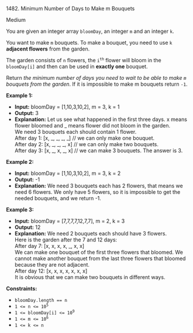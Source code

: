 1482\. Minimum Number of Days to Make m Bouquets

Medium

You are given an integer array `bloomDay`, an integer `m` and an integer `k`.

You want to make `m` bouquets. To make a bouquet, you need to use `k` **adjacent flowers** from the garden.

The garden consists of `n` flowers, the <code>i<sup>th</sup></code> flower will bloom in the `bloomDay[i]` and then can be used in **exactly one** bouquet.

Return _the minimum number of days you need to wait to be able to make `m` bouquets from the garden_. If it is impossible to make m bouquets return `-1`.

**Example 1:**

- **Input:** bloomDay = [1,10,3,10,2], m = 3, k = 1
- **Output:** 3
- **Explanation:** Let us see what happened in the first three days. x means flower bloomed and _ means flower did not bloom in the garden.\
  We need 3 bouquets each should contain 1 flower.\
  After day 1: [x, _, _, _, _]   // we can only make one bouquet.\
  After day 2: [x, _, _, _, x]   // we can only make two bouquets.\
  After day 3: [x, _, x, _, x]   // we can make 3 bouquets. The answer is 3.

**Example 2:**

- **Input:** bloomDay = [1,10,3,10,2], m = 3, k = 2
- **Output:** -1
- **Explanation:** We need 3 bouquets each has 2 flowers, that means we need 6 flowers. We only have 5 flowers, so it is impossible to get the needed bouquets, and we return -1.

**Example 3:**

- **Input:** bloomDay = [7,7,7,7,12,7,7], m = 2, k = 3
- **Output:** 12
- **Explanation:** We need 2 bouquets each should have 3 flowers.\
  Here is the garden after the 7 and 12 days:\
  After day 7: [x, x, x, x, _, x, x]\
  We can make one bouquet of the first three flowers that bloomed. We cannot make another bouquet from the last three flowers that bloomed because they are not adjacent.\
  After day 12: [x, x, x, x, x, x, x]\
  It is obvious that we can make two bouquets in different ways.

**Constraints:**

- <code>bloomDay.length == n</code>
- <code>1 <= n <= 10<sup>5</sup></code>
- <code>1 <= bloomDay[i] <= 10<sup>9</sup></code>
- <code>1 <= m <= 10<sup>6</sup></code>
- <code>1 <= k <= n</code>
